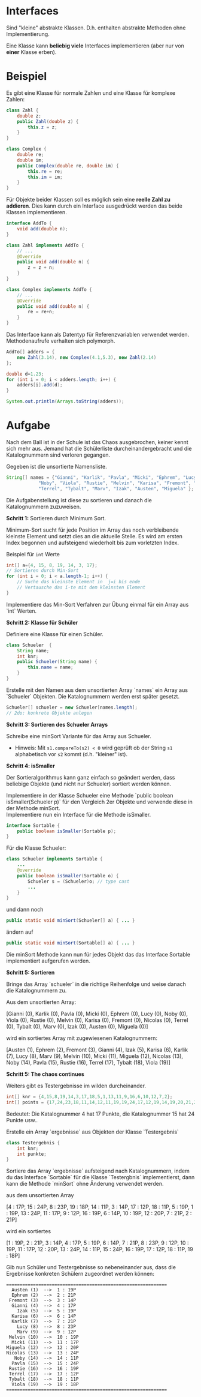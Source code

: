 # Interfaces

<div class="definition">
Sind "kleine" abstrakte Klassen.
D.h. enthalten abstrakte Methoden ohne Implementierung.
</div>

Eine Klasse kann **beliebig viele** Interfaces implementieren (aber nur von **einer** Klasse erben).


# Beispiel

Es gibt eine Klasse für normale Zahlen und eine Klasse für komplexe Zahlen:

```java
class Zahl {
    double z;
    public Zahl(double z) {
        this.z = z;
    }
}

class Complex {
    double re;
    double im;
    public Complex(double re, double im) {
        this.re = re;
        this.im = im;
    }
}
```

Für Objekte beider Klassen soll es möglich sein eine **reelle Zahl zu addieren**.
Dies kann durch ein Interface ausgedrückt werden das beide Klassen implementieren.

```java
interface AddTo {
    void add(double n);
}
```

```java
class Zahl implements AddTo {
    // ...
    @Override
    public void add(double n) {
        z = z + n;
    }
}

class Complex implements AddTo {
    // ...
    @Override
    public void add(double n) {
        re = re+n;
    }
}
```

Das Interface kann als Datentyp für Referenzvariablen verwendet werden.
Methodenaufrufe verhalten sich polymorph.

```java
AddTo[] adders = {
    new Zahl(3.14), new Complex(4.1,5.3), new Zahl(2.14)
};

double d=1.23;
for (int i = 0; i < adders.length; i++) {
    adders[i].add(d);            
}

System.out.println(Arrays.toString(adders));
```


# Aufgabe

Nach dem Ball ist in der Schule ist das Chaos ausgebrochen, keiner kennt sich mehr aus. 
Jemand hat die Schülerliste durcheinandergebracht und die Katalognummern sind verloren gegangen.

Gegeben ist die unsortierte Namensliste.

```java
String[] names = {"Gianni", "Karlik", "Pavla", "Micki", "Ephrem", "Lucy", 
            "Noby", "Viola", "Rustie", "Melvin", "Karisa", "Fremont", "Nicolas", 
            "Terrel", "Tybalt", "Marv", "Izak", "Austen", "Miguela" };            
```

Die Aufgabenstellung ist diese zu sortieren und danach die Katalognummern zuzuweisen.

**Schritt 1:** Sortieren durch Minimum Sort.

Minimum-Sort sucht für jede Position im Array das noch verbleibende kleinste Element und setzt dies an die aktuelle Stelle. Es wird am ersten Index begonnen und aufsteigend wiederholt bis zum vorletzten Index.

Beispiel für `int` Werte

```java
int[] a={4, 15, 8, 19, 14, 3, 17};
// Sortieren durch Min-Sort
for (int i = 0; i < a.length-1; i++) {
    // Suche das kleinste Element in  j=i bis ende
    // Vertausche das i-te mit dem kleinsten Element
}
```

<div class="uebung" caption="Sortieren">
Implementiere das Min-Sort Verfahren zur Übung einmal für ein Array aus `int` Werten.
</div>

**Schritt 2: Klasse für Schüler** 

Definiere eine Klasse für einen Schüler.

```java
class Schueler  {
    String name;
    int knr;
    public Schueler(String name) {
        this.name = name;
    }    
}
```


<div class="uebung" caption="Schueler Array">
Erstelle mit den Namen aus dem unsortierten Array `names` ein Array aus `Schueler` Objekten.
Die Katalognummern werden erst später gesetzt.

```java
Schueler[] schueler = new Schueler[names.length];
// 2do: konkrete Objekte anlegen
```
</div>

**Schritt 3: Sortieren des Schueler Arrays**

<div class="uebung" caption="Schüler sortieren">
Schreibe eine minSort Variante für das Array aus Schueler.

- Hinweis: Mit `s1.compareTo(s2) < 0` wird geprüft ob der String `s1` alphabetisch vor `s2` kommt (d.h. "kleiner" ist).
</div>

**Schritt 4: isSmaller**

Der Sortieralgorithmus kann ganz einfach so geändert werden, dass beliebige Objekte (und nicht nur Schueler) sortiert werden können.

<div class="uebung" caption="isSmaller">
Implementiere in der Klasse Schueler eine Methode `public boolean isSmaller(Schueler p)` für den Vergleich 2er Objekte und verwende diese in der Methode minSort.
</div>

<div class="uebung" caption="Interface">
Implementiere nun ein Interface für die Methode isSmaller.

```java
interface Sortable {
    public boolean isSmaller(Sortable p);
}
```

Für die Klasse Schueler:

```java
class Schueler implements Sortable {
    ...
    @override
    public boolean isSmaller(Sortable o) {
        Schueler s = (Schueler)o; // type cast
        ...
    }
}
```

und dann noch 

```java
public static void minSort(Schueler[] a) { ... }
```

ändern auf

```java
public static void minSort(Sortable[] a) { ... }
```

Die minSort Methode kann nun für jedes Objekt das das Interface Sortable implementiert aufgerufen werden.
</div>






**Schritt 5: Sortieren**

<div class="uebung" caption="Katalognummern">
Bringe das Array `schueler` in die richtige Reihenfolge und weise danach die Katalognummern zu.
</div>

Aus dem unsortierten Array:

[Gianni (0), Karlik (0), Pavla (0), Micki (0), Ephrem (0), Lucy (0), Noby (0), Viola (0), Rustie (0), Melvin (0), Karisa (0), Fremont (0), Nicolas (0), Terrel (0), Tybalt (0), Marv (0), Izak (0), Austen (0), Miguela (0)]


wird ein sortiertes Array mit zugewiesenen Katalognummern:

[Austen (1), Ephrem (2), Fremont (3), Gianni (4), Izak (5), Karisa (6), Karlik (7), Lucy (8), Marv (9), Melvin (10), Micki (11), Miguela (12), Nicolas (13), Noby (14), Pavla (15), Rustie (16), Terrel (17), Tybalt (18), Viola (19)]
</div>

**Schritt 5: The chaos continues**

Weiters gibt es Testergebnisse im wilden durcheinander.

```java
int[] knr = {4,15,8,19,14,3,17,18,5,1,13,11,9,16,6,10,12,7,2};
int[] points = {17,24,23,18,11,14,12,11,19,19,24,17,12,19,14,19,20,21,21};
```

Bedeutet: Die Katalognummer 4 hat 17 Punkte, die Katalognummer 15 hat 24 Punkte usw..

<div class="uebung" caption="Array Ergebnisse">
Erstelle ein Array `ergebnisse` aus Objekten der Klasse `Testergebnis`

```java
class Testergebnis {
    int knr;
    int punkte;    
}
```
</div>

<div class="uebung" caption="Sortieren der Ergebnisse">
Sortiere das Array `ergebnisse` aufsteigend nach Katalognummern, indem du das Interface `Sortable` für die Klasse `Testergbnis` implementierst, dann kann die Methode `minSort` ohne Änderung verwendet werden.

aus dem unsortierten Array

[4 : 17P, 15 : 24P, 8 : 23P, 19 : 18P, 14 : 11P, 3 : 14P, 17 : 12P, 18 : 11P, 5 : 19P, 1 : 19P, 13 : 24P, 11 : 17P, 9 : 12P, 16 : 19P, 6 : 14P, 10 : 19P, 12 : 20P, 7 : 21P, 2 : 21P]

wird ein sortiertes

[1 : 19P, 2 : 21P, 3 : 14P, 4 : 17P, 5 : 19P, 6 : 14P, 7 : 21P, 8 : 23P, 9 : 12P, 10 : 19P, 11 : 17P, 12 : 20P, 13 : 24P, 14 : 11P, 15 : 24P, 16 : 19P, 17 : 12P, 18 : 11P, 19 : 18P]
</div>

<div class="uebung" caption="Ausgabe">
Gib nun Schüler und Testergebnisse so nebeneinander aus, dass die Ergebnisse konkreten Schülern zugeordnet werden können:

```
============================================================
  Austen (1)  -->  1 : 19P
  Ephrem (2)  -->  2 : 21P
 Fremont (3)  -->  3 : 14P
  Gianni (4)  -->  4 : 17P
    Izak (5)  -->  5 : 19P
  Karisa (6)  -->  6 : 14P
  Karlik (7)  -->  7 : 21P
    Lucy (8)  -->  8 : 23P
    Marv (9)  -->  9 : 12P
 Melvin (10)  -->  10 : 19P
  Micki (11)  -->  11 : 17P
Miguela (12)  -->  12 : 20P
Nicolas (13)  -->  13 : 24P
   Noby (14)  -->  14 : 11P
  Pavla (15)  -->  15 : 24P
 Rustie (16)  -->  16 : 19P
 Terrel (17)  -->  17 : 12P
 Tybalt (18)  -->  18 : 11P
  Viola (19)  -->  19 : 18P
============================================================
```
</div>
